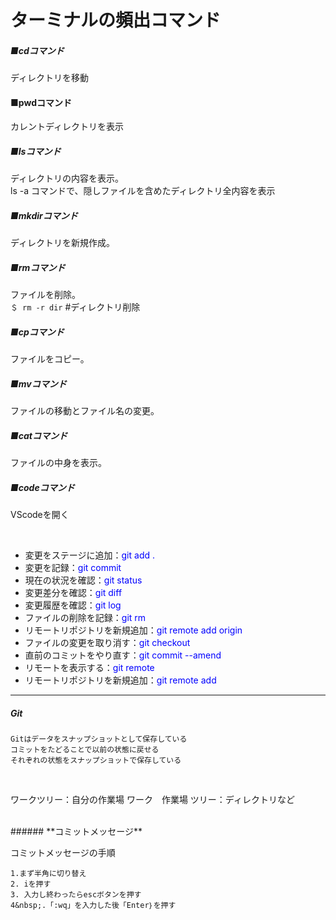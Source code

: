 # ターミナルの頻出コマンド

##### ■cdコマンド
ディレクトリを移動
####  ■pwdコマンド
カレントディレクトリを表示
##### ■lsコマンド
ディレクトリの内容を表示。<br>
ls -a コマンドで、隠しファイルを含めたディレクトリ全内容を表示
##### ■mkdirコマンド
ディレクトリを新規作成。
##### ■rmコマンド
ファイルを削除。<br>
`＄ rm -r dir` #ディレクトリ削除
##### ■cpコマンド
ファイルをコピー。
##### ■mvコマンド
ファイルの移動とファイル名の変更。
##### ■catコマンド
ファイルの中身を表示。
##### ■codeコマンド
VScodeを開く

<br>


- 変更をステージに追加：<span style="color: blue;">git add .<span style="color: blue;">
- 変更を記録：<span style="color: blue;">git commit<span style="color: blue;">
- 現在の状況を確認：<span style="color: blue;">git status<span style="color: blue;">
- 変更差分を確認：<span style="color: blue;">git diff<span style="color: blue;">
- 変更履歴を確認：<span style="color: blue;">git log<span style="color: blue;">
- ファイルの削除を記録：<span style="color: blue;"><span style="color: blue;">git rm<span style="color: blue;">
- リモートリポジトリを新規追加：<span style="color: blue;">git remote add origin<span style="color: blue;">
- ファイルの変更を取り消す：<span style="color: blue;"><span style="color: blue;">git checkout<span style="color: blue;">
- 直前のコミットをやり直す：<span style="color: blue;">git commit --amend<span style="color: blue;">
- リモートを表示する：<span style="color: blue;">git remote<span style="color: blue;">
- リモートリポジトリを新規追加：<span style="color: blue;">git remote add<span style="color: blue;">

---
##### Git
```
Gitはデータをスナップショットとして保存している
コミットをたどることで以前の状態に戻せる
それぞれの状態をスナップショットで保存している
```

<br>

ワークツリー：自分の作業場
ワーク　作業場
ツリー：ディレクトリなど


<br>
###### **コミットメッセージ**

コミットメッセージの手順
```
1.まず半角に切り替え
2. iを押す
3. 入力し終わったらescボタンを押す
4&nbsp;.「:wq」を入力した後「Enter｝を押す
```
